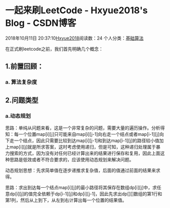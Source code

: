 # 一起来刷LeetCode - Hxyue2018's Blog - CSDN博客





2018年10月11日 20:37:10[Hxyue2018](https://me.csdn.net/Super_Json)阅读数：24
个人分类：[基础算法](https://blog.csdn.net/Super_Json/article/category/8118384)









在正式刷leetcode之前，我们首先明确几个概念：

## 1.前置回顾：

### a. 算法复杂度





## 2.问题类型



### a.动态规划

思路：单纯从问题来看，这是一个非常复杂的问题，需要大量的遍历操作。分析得知：每一个位置map[i][j]只可能来自map[i][j-1]向右走一个结点或者map[i-1][j]向下走一个结点，因此只需要比较到达map[i][j-1]和到达map[i-1][j]的路径较小值加上map[i][j]就是所求答案，这时考虑使用递归，但是可知，这种递归处理属于暴力搜索的方式，因为没有对任何已经计算出来的结果进行保存和复用，因此上面这种思路是低效或者不符合要求的，应该使用动态规划来解决问题。

动态规划思想：先求简单值在逐步递推求复杂值，后面的值通过前面的结果来求得。

思路：求出到达每一个结点map[i][j]的最小路径将其保存在数组dp[i][j]中，求任意dp[i][j]的值完全依赖于dp[i-1][j]和dp[i][j-1]，因此先求出dp[][]数组的第1行和第1列，然后从上到下，从左到右计算出每一个位置的结果值。






